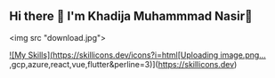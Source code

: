 ## Hi there 👋 I'm Khadija Muhammmad Nasir🫶
<img src "download.jpg"\>
<!--
**khaddynasir/khaddynasir** is a ✨ _special_ ✨ repository because its `README.md` (this file) appears on your GitHub profile.

Here are some ideas to get you started:

- 🔭 I’m currently working on ...
- 🌱 I’m currently learning ...
- 👯 I’m looking to collaborate on ...
- 🤔 I’m looking for help with ...
- 💬 Ask me about ...
- 📫 How to reach me: ...
- 😄 Pronouns: ...
- ⚡ Fun fact: ...
-->
[![My Skills](https://skillicons.dev/icons?i=html[Uploading image.png…]()
,gcp,azure,react,vue,flutter&perline=3)](https://skillicons.dev)
